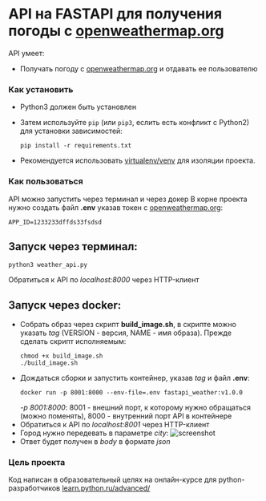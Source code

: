 # API на FASTAPI для получения погоды с [openweathermap.org](https://openweathermap.org/)

API умеет: 
- Получать погоду с [openweathermap.org](https://openweathermap.org/) и отдавать ее пользователю

### Как установить

- Python3 должен быть установлен
- Затем используйте `pip` (или `pip3`, еслить есть конфликт с Python2) для установки зависимостей: 
    ```
    pip install -r requirements.txt
    ```

- Рекомендуется использовать [virtualenv/venv](https://docs.python.org/3/library/venv.html) для изоляции проекта.


### Как пользоваться
API можно запустить через терминал и через докер
В корне проекта нужно создать файл **.env** указав токен с [openweathermap.org](https://openweathermap.org/):
```
APP_ID=1233233dffds33fsdsd
```
## Запуск через терминал:
```
python3 weather_api.py
```
Обратиться к API по *localhost:8000* через HTTP-клиент
## Запуск через docker:
- Собрать образ через скрипт **build_image.sh**, в скрипте можно указать *tag* (VERSION - версия, NAME - имя образа). Прежде сделать скрипт исполняемым:
    ``` 
    chmod +x build_image.sh
    ./build_image.sh
    ```
- Дождаться сборки и запустить контейнер, указав *tag* и файл **.env**:
    ```
    docker run -p 8001:8000 --env-file=.env fastapi_weather:v1.0.0
    ```
   *-p 8001:8000*: 8001 - внешний порт, к которому нужно обращаться (можно поменять), 8000 - внутренний порт API в контейнере
- Обратиться к API по *localhost:8001* через HTTP-клиент
- Город нужно передевать в параметре *city*:
![screenshot](https://i.ibb.co/j4QqNVM/api-weather.png)
- Ответ будет получен в *body* в формате *json*


### Цель проекта

Код написан в образовательный целях на онлайн-курсе для python-разработчиков [learn.python.ru/advanced/](https://learn.python.ru/advanced/)
